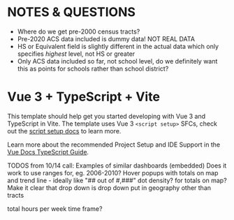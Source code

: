 # NOTES & QUESTIONS
- Where do we get pre-2000 census tracts?
- Pre-2020 ACS data included is dummy data! NOT REAL DATA
- HS or Equivalent field is slightly different in the actual data which only specifies *highest* level, not HS or greater
- Only ACS data included so far, not school level, do we definitely want this as points for schools rather than school district?

# Vue 3 + TypeScript + Vite

This template should help get you started developing with Vue 3 and TypeScript in Vite. The template uses Vue 3 `<script setup>` SFCs, check out the [script setup docs](https://v3.vuejs.org/api/sfc-script-setup.html#sfc-script-setup) to learn more.

Learn more about the recommended Project Setup and IDE Support in the [Vue Docs TypeScript Guide](https://vuejs.org/guide/typescript/overview.html#project-setup).

TODOS from 10/14 call:
Examples of similar dashboards (embedded)
Does it work to use ranges for, eg. 2006-2010?
Hover popups with totals on map and trend line - ideally like "## out of #,###"
dot density? for totals on map?
Make it clear that drop down is drop down
put in geography other than tracts

total hours per week
time frame?